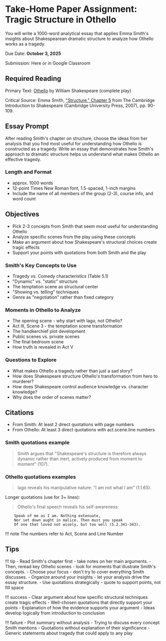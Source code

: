 # Take-Home Paper Assignment: Tragic Structure in Othello

You will write a 1000-word analytical essay that applies Emma Smith's insights about Shakespearean dramatic structure to analyze how Othello works as a tragedy. 

Due Date: **October 3, 2025**

Submission: Here or in Google Classroom

## Required Reading

Primary Text: [Othello](../readings/othello-arden.pdf) by William Shakespeare (complete play)

Critical Source: Emma Smith, ["Structure," Chapter 5](../readings/smith-structure.pdf) from The Cambridge Introduction to Shakespeare (Cambridge University Press, 2007), pp. 90-109.

## Essay Prompt

After reading Smith's chapter on structure, choose the ideas from her analysis that you find most useful for understanding how Othello is constructed as a tragedy. Write an essay that demonstrates how Smith's approach to dramatic structure helps us understand what makes Othello an effective tragedy.

### Length and Format
- approx. 1000 words
- 12-point Times New Roman font, 1.5-spaced, 1-inch margins
- Include the name of all members of the group (2-3), course info, and word count

## Objectives
- Pick 2-3 concepts from Smith that seem most useful for understanding Othello
- Analyze specific scenes from the play using these concepts
- Make an argument about how Shakespeare's structural choices create tragic effects
- Support your points with quotations from both Smith and the play

### Smith's Key Concepts to Use
- Tragedy vs. Comedy characteristics (Table 5.1)
- "Dynamic" vs. "static" structure
- The temptation scene as structural center
- "Showing vs. telling" techniques
- Genre as "negotiation" rather than fixed category

### Moments in Othello to Analyze
- The opening scene - why start with Iago, not Othello?
- Act III, Scene 3 - the temptation scene transformation
- The handkerchief plot development
- Public scenes vs. private scenes
- The final bedroom scene
- How truth is revealed in Act V

### Questions to Explore
- What makes Othello a tragedy rather than just a sad story?
- How does Shakespeare structure Othello's transformation from hero to murderer?
- How does Shakespeare control audience knowledge vs. character knowledge?
- Why does the order of scenes matter?

## Citations

- From Smith: At least 2 direct quotations with page numbers
- From Othello: At least 3 direct quotations with act.scene.line numbers

### Smith quotations example
> Smith argues that "Shakespeare's structure is therefore always dynamic rather than inert, actively produced from moment to moment" (107).

### Othello quotations examples
> Iago reveals his manipulative nature: "I am not what I am" (1.1.65).

Longer quotations (use for 3+ lines):
> Othello's final speech reveals his self-awareness:
```
    Speak of me as I am. Nothing extenuate,
    Nor set down aught in malice. Then must you speak
    Of one that loved not wisely, but too well (5.2.341-343).
```

!!! note 
    The numbers refer to Act, Scene and Line Number

## Tips

!!! tip
    - Read Smith's chapter first - take notes on her main arguments. 
    - Then, reread key Othello scenes - look for moments that illustrate Smith's concepts. 
    - Choose your focus - don't try to cover everything Smith discusses. 
    - Organize around your insights - let your analysis drive the essay structure. 
    - Use quotations strategically - quote to support points, not fill space

!!! success
    - Clear argument about how specific structural techniques create tragic effects
    - Well-chosen quotations that directly support your points
    - Explanation of how the evidence supports your argument
    - Ideas develop logically from introduction to conclusion

!!! failure
    - Plot summary without analysis
    - Trying to discuss every concept Smith mentions
    - Quotations without explanation of their significance
    - Generic statements about tragedy that could apply to any play